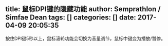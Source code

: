 title: 鼠标DPI键的隐藏功能
author: Semprathlon / Simfae Dean
tags: []
categories: []
date: 2017-04-09 20:05:35
---
按住DPI键5秒以上，鼠标滚轮功能会切换为音量调节，鼠标中键变为播放/暂停。